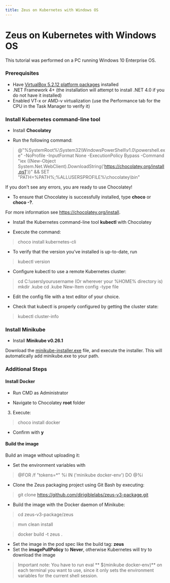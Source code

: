 ```yaml
---
title: Zeus on Kubernetes with Windows OS
---
```


Zeus on Kubernetes with Windows OS
===

This tutorial was performed on a PC running Windows 10 Enterprise OS.

### Prerequisites

* Have [VirtualBox 5.2.12 platform packages](https://download.virtualbox.org/virtualbox/5.2.12/VirtualBox-5.2.12-122591-Win.exe) installed
* .NET Framework 4+ (the installation will attempt to install .NET 4.0 if you do not have it installed)
* Enabled VT-x or AMD-v virtualization (use the Performance tab for the CPU in the Task Manager to verify it)

### Install Kubernetes command-line tool

* Install **Chocolatey** 

 * Run the following command:

> @"%SystemRoot%\System32\WindowsPowerShell\v1.0\powershell.exe" -NoProfile -InputFormat None -ExecutionPolicy Bypass -Command "iex ((New-Object System.Net.WebClient).DownloadString('https://chocolatey.org/install.ps1'))" && SET "PATH=%PATH%;%ALLUSERSPROFILE%\chocolatey\bin"

If you don't see any errors, you are ready to use Chocolatey! 

* To ensure that Chocolatey is successfully installed, type **choco** or **choco -?**.

For more information see https://chocolatey.org/install.

* Install the Kubernetes command-line tool **kubectl** with Chocolatey 

 * Execute the command:

> choco install kubernetes-cli

 * To verify that the version you’ve installed is up-to-date, run 

> kubectl version

 * Configure kubectl to use a remote Kubernetes cluster:

> cd C:\users\yourusername (Or wherever your %HOME% directory is)  
mkdir .kube cd .kube New-Item config -type file

* Edit the config file with a text editor of your choice.

 * Check that kubectl is properly configured by getting the cluster state:

> kubectl cluster-info

### Install Minikube

* Install **Minikube v0.26.1**

Download the [minikube-installer.exe](https://github.com/kubernetes/minikube/releases/download/v0.26.1/minikube-installer.exe) file, and execute the installer. This will automatically add minikube.exe to your path.

### Additional Steps 

#### Install Docker

* Run CMD as Administrator

* Navigate to Chocolatey **root** folder

3. Execute: 

> choco install docker

* Confirm with **y**

#### Build the image

Build an image without uploading it:

* Set the environment variables with 

> @FOR /f "tokens=*" %i IN ('minikube docker-env') DO @%i

* Clone the Zeus packaging project using Git Bash by executing:

> git clone https://github.com/dirigiblelabs/zeus-v3-package.git

* Build the image with the Docker daemon of Minikube:

> cd zeus-v3-package/zeus

> mvn clean install

> docker build -t zeus .

* Set the image in the pod spec like the build tag: **zeus**
* Set the **imagePullPolicy** to **Never**, otherwise Kubernetes will try to download the image

> Important note: You have to run eval ** $(minikube docker-env)** on each terminal you want to use, since it only sets the environment variables for the current shell session.
